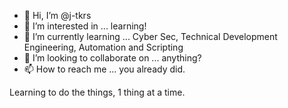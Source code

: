 - 👋 Hi, I’m @j-tkrs
- 👀 I’m interested in ... learning!
- 🌱 I’m currently learning ... Cyber Sec, Technical Development Engineering, Automation and Scripting
- 💞️ I’m looking to collaborate on ... anything?
- 📫 How to reach me ... you already did. 

<!---
j-tkrs/j-tkrs is a ✨ special ✨ repository because its `README.md` (this file) appears on your GitHub profile.
You can click the Preview link to take a look at your changes.
--->


Learning to do the things, 1 thing at a time. 
